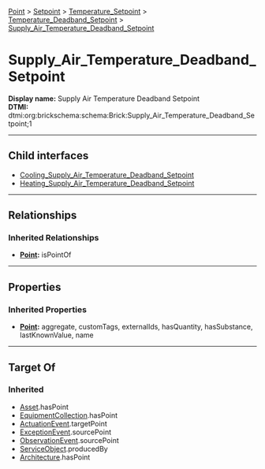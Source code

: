 [Point](../../../../Point.md) > [Setpoint](../../../Setpoint.md) > [Temperature_Setpoint](../../Temperature_Setpoint.md) > [Temperature_Deadband_Setpoint](../Temperature_Deadband_Setpoint.md) > [Supply_Air_Temperature_Deadband_Setpoint](#)
# Supply_Air_Temperature_Deadband_Setpoint

**Display name:** Supply Air Temperature Deadband Setpoint<br />
**DTMI:** dtmi:org:brickschema:schema:Brick:Supply_Air_Temperature_Deadband_Setpoint;1

---

## Child interfaces
* [Cooling_Supply_Air_Temperature_Deadband_Setpoint](Cooling_Supply_Air_Temperature_Deadband_Setpoint.md)
* [Heating_Supply_Air_Temperature_Deadband_Setpoint](Heating_Supply_Air_Temperature_Deadband_Setpoint.md)

---

## Relationships
### Inherited Relationships
* **[Point](../../../../Point.md):** isPointOf

---

## Properties
### Inherited Properties
* **[Point](../../../../Point.md):** aggregate, customTags, externalIds, hasQuantity, hasSubstance, lastKnownValue, name

---

## Target Of
### Inherited
* [Asset](../../../../../Asset/Asset.md).hasPoint
* [EquipmentCollection](../../../../../Collection/AssetCollection/EquipmentCollection/EquipmentCollection.md).hasPoint
* [ActuationEvent](../../../../../Event/PointEvent/ActuationEvent.md).targetPoint
* [ExceptionEvent](../../../../../Event/PointEvent/ExceptionEvent.md).sourcePoint
* [ObservationEvent](../../../../../Event/PointEvent/ObservationEvent.md).sourcePoint
* [ServiceObject](../../../../../Information/ServiceObject/ServiceObject.md).producedBy
* [Architecture](../../../../../Space/Architecture/Architecture.md).hasPoint
